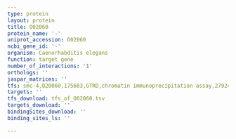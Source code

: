 ```yaml
---
type: protein
layout: protein
title: O02060
protein_name: '-'
uniprot_accession: O02060
ncbi_gene_id: '-'
organism: Caenorhabditis elegans
function: target gene
number_of_interactions: '1'
orthologs: ''
jaspar_matrices: ''
tfs: smc-4,Q20060,175603,GTRD,chromatin immunoprecipitation assay,27924024%5Buid%5D,No
targets: ''
tfs_download: tfs_of_O02060.tsv
targets_download: ''
bindingSites_download: ''
binding_sites_ls: ''

---
```

